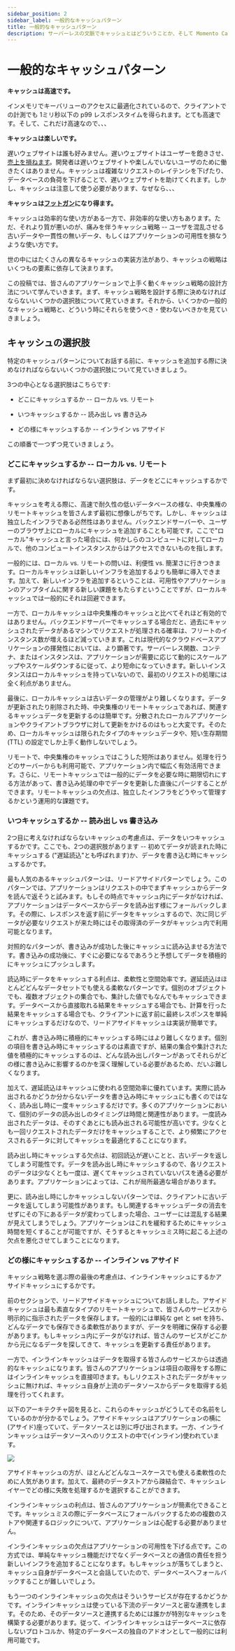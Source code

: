 ```yaml
---
sidebar_position: 2
sidebar_label: 一般的なキャッシュパターン
title: 一般的なキャッシュパターン
description: サーバーレスの文脈でキャッシュとはどういうことか、そして Momento Cache がそれをどうやって簡潔かつ高速に実現できるのかを学びましょう。
---
```


# 一般的なキャッシュパターン

**キャッシュは高速です。**

インメモリでキーバリューのアクセスに最適化されているので、クライアントでの計測でも 1ミリ秒以下の p99 レスポンスタイムを得られます。とても高速です。そして、これだけ高速なので、、、

**キャッシュは楽しいです。**

遅いウェブサイトは誰も好みません。遅いウェブサイトはユーザーを飽きさせ、[売上を損ねます](https://www.gigaspaces.com/blog/amazon-found-every-100ms-of-latency-cost-them-1-in-sales/)。開発者は遅いウェブサイトや楽しんでいないユーザのために働きたくはありません。キャッシュは複雑なリクエストのレイテンシを下げたり、データベースの負荷を下げることで、遅いウェブサイトを助けてくれます。しかし、キャッシュは注意して使う必要があります、なぜなら、、、

**キャッシュは[フットガン](https://twitter.com/forrestbrazeal/status/1451189473383890946?lang=en)になり得ます。**

キャッシュは効率的な使い方がある一方で、非効率的な使い方もあります。ただ、それより質が悪いのが、痛みを伴うキャッシュ戦略 -- ユーザを混乱させる古いデータや一貫性の無いデータ、もしくはアプリケーションの可用性を損なうような使い方です。

世の中にはたくさんの異なるキャッシュの実装方法があり、キャッシュの戦略はいくつもの要素に依存して決まります。

この投稿では、皆さんのアプリケーションで上手く動くキャッシュ戦略の設計方法について学んでいきます。まず、キャッシュ戦略を設計する際に決めなければならないいくつかの選択肢について見ていきます。それから、いくつかの一般的なキャッシュ戦略と、どういう時にそれらを使うべき・使わないべきかを見ていきましょう。

## キャッシュの選択肢

特定のキャッシュパターンについてお話する前に、キャッシュを追加する際に決めなければならないいくつかの選択肢について見ていきましょう。

3つの中心となる選択肢はこちらです:

- どこにキャッシュするか -- ローカル vs. リモート

- いつキャッシュするか -- 読み出し vs 書き込み

- どの様にキャッシュするか -- インライン vs アサイド

この順番で一つずつ見ていきましょう。

### どこにキャッシュするか -- ローカル vs. リモート

まず最初に決めなければならない選択肢は、データをどこにキャッシュするかです。

キャッシュを考える際に、高速で耐久性の低いデータベースの様な、中央集権のリモートキャッシュを皆さんまず最初に想像しがちです。しかし、キャッシュは独立したインフラである必然性はありません。バックエンドサーバーや、ユーザーのブラウザ上にローカルにキャッシュを追加することも可能です。ここで"ローカル"キャッシュと言った場合には、何かしらのコンピュートに対してローカルで、他のコンピュートインスタンスからはアクセスできないものを指します。

一般的には、ローカル vs. リモートの問いは、利便性 vs. 簡潔さに行きつきます。ローカルキャッシュは新しいインフラを追加するよりも簡単に導入できます。加えて、新しいインフラを追加するということは、可用性やアプリケーションのアップタイムに関する新しい課題をもたらすということですが、ローカルキャッシュでは一般的にそれは回避できます。

一方で、ローカルキャッシュは中央集権のキャッシュと比べてそれほど有効的ではありません。バックエンドサーバーでキャッシュする場合だと、過去にキャッシュされたデータがあるマシンでリクエストが処理される確率は、フリートのインスタンス数が増えるほど減っていきます。これは現代的なクラウドベースアプリケーションの揮発性においては、より顕著です。サーバーレス関数、コンテナ、またはインスタンスは、アプリケーションが需要に応じて動的にスケールアップやスケールダウンするに従って、より短命になっていきます。新しいインスタンスはローカルキャッシュを持っていないので、最初のリクエストの処理には全く利点がありません。

最後に、ローカルキャッシュは古いデータの管理がより難しくなります。データが更新されたり削除された時、中央集権のリモートキャッシュであれば、関連するキャッシュデータを更新するのは簡単です。分散されたローカルアプリケーションやクライアントブラウザに対して更新をかけるのはもっと大変です。そのため、ローカルキャッシュは限られたタイプのキャッシュデータや、短い生存期間 (TTL) の設定でしか上手く動作しないでしょう。

リモートで、中央集権のキャッシュではこうした短所はありません。処理を行うどのサーバーからも利用可能で、アプリケーション内で幅広く有効活用できます。さらに、リモートキャッシュでは一般的にデータを必要な時に期限切れにする方法があって、書き込み処理の中でデータを更新した直後にパージすることができます。リモートキャッシュの欠点は、独立したインフラをどうやって管理するかという運用的な課題です。

### いつキャッシュするか -- 読み出し vs 書き込み

2つ目に考えなければならないキャッシュの考慮点は、データをいつキャッシュするかです。ここでも、2つの選択肢があります -- 初めてデータが読まれた時にキャッシュする ("遅延読込"とも呼ばれます)か、データを書き込む時にキャッシュするかです。

最も人気のあるキャッシュパターンは、リードアサイドパターンでしょう。このパターンでは、アプリケーションはリクエストの中でまずキャッシュからデータを読んで返そうと試みます。もしその時点でキャッシュ内にデータがなければ、アプリケーションはデータベースからデータを読み出す様にフォールバックします。その際に、レスポンスを返す前にデータをキャッシュするので、次に同じデータが必要なリクエストが来た時にはその取得済のデータがキャッシュ内で利用可能となります。

対照的なパターンが、書き込みが成功した後にキャッシュに読み込ませる方法です。書き込みの成功後に、すぐに必要になるであろうと予想してデータを積極的にキャッシュにプッシュします。

読込時にデータをキャッシュする利点は、柔軟性と空間効率です。遅延読込はほとんどどんなデータセットでも使える柔軟なパターンです。個別のオブジェクトでも、複数オブジェクトの集合でも、集計した値でもなんでもキャッシュできます。データベースから直接取れる結果をキャッシュする場合でも、計算を行った結果をキャッシュする場合でも、クライアントに返す前に最終レスポンスを単純にキャッシュするだけなので、リードアサイドキャッシュは実装が簡単です。

これが、書き込み時に積極的にキャッシュする時にはより難しくなります。個別の項目を書き込み時にキャッシュするのは素直ですが、結果の集合や集計された値を積極的にキャッシュするのは、どんな読み出しパターンがあってそれらがどの様に書き込みに影響するのかを深く理解している必要があるため、だいぶ難しくなります。

加えて、遅延読込はキャッシュに使われる空間効率に優れています。実際に読み出されるかどうか分からないデータを書き込み時にキャッシュにも書くのではなく、読み出し時に一度キャッシュするだけです。多くのアプリケーションにおいて、個別のデータの読み出しのタイミングは時間と関連性があります。一度読み出されたデータは、そのすぐあとにも読み出される可能性が高いです。少なくとも一回リクエストされたデータだけをキャッシュすることで、より頻繁にアクセスされるデータに対してキャッシュを最適化することになります。

読み出し時にキャッシュする欠点は、初回読込が遅いことと、古いデータを返してしまう可能性です。データを読み出し時にキャッシュするので、各リクエストのデータは少なくとも一度は、遅くてキャッシュされていないパスを通る必要があります。アプリケーションによっては、これが局所最適な場合があります。

更に、読み出し時にしかキャッシュしないパターンでは、クライアントに古いデータを返してしまう可能性があります。もし関連するキャッシュデータの消去をせずにその下にあるデータが変わってしまった場合、ユーザーには混乱する結果が見えてしまうでしょう。アプリケーションはこれを緩和するためにキャッシュ時間を短くすることが可能ですが、そうするとキャッシュミス時に起こる上述の欠点を悪化させてしまうことになります。

### どの様にキャッシュするか -- インライン vs アサイド

キャッシュ戦略を選ぶ際の最後の考慮点は、インラインキャッシュにするかアサイドキャッシュにするかです。

前のセクションで、リードアサイドキャッシュについてお話しました。アサイドキャッシュは最も素直なタイプのリモートキャッシュで、皆さんのサービスから明示的に指示されたデータを保存します。一般的には単純な get と set を持ち、どんなデータでも保存できる柔軟性がありますが、データを明確に保存する必要があります。もしキャッシュ内にデータがなければ、皆さんのサービスがどこかから元になるデータを探してきて、キャッシュを更新する責任があります。

一方で、インラインキャッシュはデータを取得する皆さんのサービスからは透過的なキャッシュになります。皆さんのアプリケーションは項目の取得をする際にはインラインキャッシュを直接叩きます。もしリクエストされたデータがキャッシュに無ければ、キャッシュ自身が上流のデータソースからデータを取得する処理を行ってくれます。

以下のアーキテクチャ図を見ると、これらのキャッシュがどうしてその名前をしているのかが分かるでしょう。アサイドキャッシュはアプリケーションの横に(アサイド)座っていて、データソースとは別に呼び出されます。一方、インラインキャッシュはデータソースへのリクエストの中で(インライン)使われています。

![](images/caching-strategies-and-patterns/cache_architecture_diagram.png)

アサイドキャッシュの方が、ほとんどどんなユースケースでも使える柔軟性のために人気があります。加えて、最終のデータストアから疎結合で、キャッシュレイヤーでどの様に失敗を処理するかを選択することができます。

インラインキャッシュの利点は、皆さんのアプリケーションが簡素化できることです。キャッシュミスの際にデータベースにフォールバックするための複数のストアや関連するロジックについて、アプリケーションは心配する必要がありません。

インラインキャッシュの欠点はアプリケーションの可用性を下げる点です。この方式では、単純なキャッシュ機能だけでなくデータベースとの通信の責任を担う新しいインフラを追加することになります。もしキャッシュが落ちてしまうと、キャッシュ自身がデータベースと会話していたので、データベースへフォールバックすることが難しいでしょう。

もう一つのインラインキャッシュの欠点はそういうサービスが存在するかどうかです。インラインキャッシュは使っている下流のデータソースと密な連携をします。そのため、そのデータソースと連携するためには誰かが特別なキャッシュを構築する必要があります。従って、インラインキャッシュはデータベースに依存しないプロトコルか、特定のデータベースの独自のアドオンとして一般的には利用可能です。
